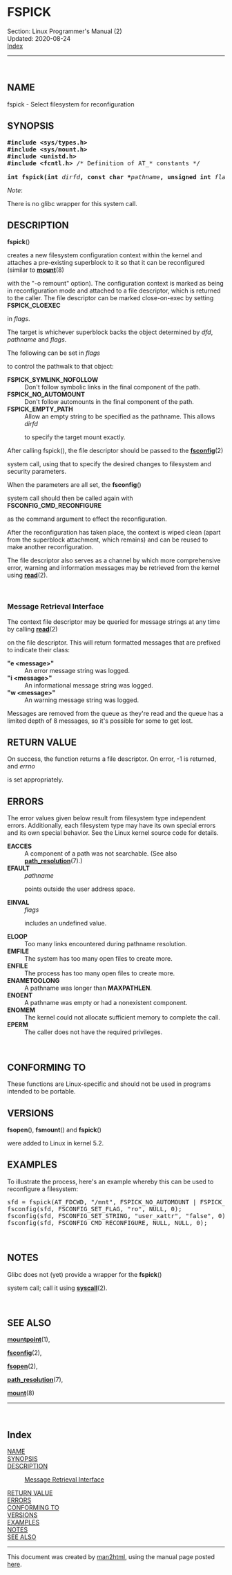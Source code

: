 <!DOCTYPE HTML PUBLIC "-//W3C//DTD HTML 4.01 Transitional//EN">
<HTML><HEAD>
</HEAD><BODY>
<H1>FSPICK</H1>
Section: Linux Programmer's Manual (2)<BR>Updated: 2020-08-24<BR><A HREF="#index">Index</A>
<HR>

<A NAME="lbAB">&nbsp;</A>
<H2>NAME</H2>

fspick - Select filesystem for reconfiguration
<A NAME="lbAC">&nbsp;</A>
<H2>SYNOPSIS</H2>

<PRE>
<B>#include &lt;sys/types.h&gt;</B>
<B>#include &lt;sys/mount.h&gt;</B>
<B>#include &lt;unistd.h&gt;</B>
<B>#include &lt;fcntl.h&gt; </B>/* Definition of AT_* constants */

<B>int fspick(int </B><I>dirfd</I><B>, const char *</B><I>pathname</I><B>, unsigned int </B><I>flags</I><B>);</B>
</PRE>

<P>

<I>Note</I>:

There is no glibc wrapper for this system call.
<A NAME="lbAD">&nbsp;</A>
<H2>DESCRIPTION</H2>

<P>

<B>fspick</B>()

creates a new filesystem configuration context within the kernel and attaches a
pre-existing superblock to it so that it can be reconfigured (similar to
<B><A HREF="https://man7.org/linux/man-pages/man8/mount.8.html">mount</A></B>(8)

with the &quot;-o remount&quot; option). The configuration context is marked as being in
reconfiguration mode and attached to a file descriptor, which is returned to
the caller. The file descriptor can be marked close-on-exec by setting
<B>FSPICK_CLOEXEC</B>

in
<I>flags</I>.

<P>

The target is whichever superblock backs the object determined by
<I>dfd</I>, <I>pathname</I> and <I>flags</I>.

The following can be set in
<I>flags</I>

to control the pathwalk to that object:
<DL COMPACT>
<DT><B>FSPICK_SYMLINK_NOFOLLOW</B>

<DD>
Don't follow symbolic links in the final component of the path.
<DT><B>FSPICK_NO_AUTOMOUNT</B>

<DD>
Don't follow automounts in the final component of the path.
<DT><B>FSPICK_EMPTY_PATH</B>

<DD>
Allow an empty string to be specified as the pathname. This allows
<I>dirfd</I>

to specify the target mount exactly.
</DL>
<P>

After calling fspick(), the file descriptor should be passed to the
<B><A HREF="fsconfig.md">fsconfig</A></B>(2)

system call, using that to specify the desired changes to filesystem and
security parameters.
<P>

When the parameters are all set, the
<B>fsconfig</B>()

system call should then be called again with
<B>FSCONFIG_CMD_RECONFIGURE</B>

as the command argument to effect the reconfiguration.
<P>

After the reconfiguration has taken place, the context is wiped clean (apart
from the superblock attachment, which remains) and can be reused to make
another reconfiguration.
<P>

The file descriptor also serves as a channel by which more comprehensive error,
warning and information messages may be retrieved from the kernel using
<B><A HREF="https://man7.org/linux/man-pages/man2/read.2.html">read</A></B>(2).

<A NAME="lbAE">&nbsp;</A>
<H3>Message Retrieval Interface</H3>

The context file descriptor may be queried for message strings at any time by
calling
<B><A HREF="https://man7.org/linux/man-pages/man2/read.2.html">read</A></B>(2)

on the file descriptor. This will return formatted messages that are prefixed
to indicate their class:
<DL COMPACT>
<DT><B>&quot;e &lt;message&gt;&quot;</B><DD>
An error message string was logged.
<DT><B>&quot;i &lt;message&gt;&quot;</B><DD>
An informational message string was logged.
<DT><B>&quot;w &lt;message&gt;&quot;</B><DD>
An warning message string was logged.
</DL>
<P>

Messages are removed from the queue as they're read and the queue has a limited
depth of 8 messages, so it's possible for some to get lost.
<A NAME="lbAF">&nbsp;</A>
<H2>RETURN VALUE</H2>

On success, the function returns a file descriptor. On error, -1 is returned,
and
<I>errno</I>

is set appropriately.
<A NAME="lbAG">&nbsp;</A>
<H2>ERRORS</H2>

The error values given below result from filesystem type independent errors.
Additionally, each filesystem type may have its own special errors and its own
special behavior. See the Linux kernel source code for details.
<DL COMPACT>
<DT><B>EACCES</B>

<DD>
A component of a path was not searchable.
(See also
<B><A HREF="https://man7.org/linux/man-pages/man7/path_resolution.7.html">path_resolution</A></B>(7).)

<DT><B>EFAULT</B>

<DD>
<I>pathname</I>

points outside the user address space.
<DT><B>EINVAL</B>

<DD>
<I>flags</I>

includes an undefined value.
<DT><B>ELOOP</B>

<DD>
Too many links encountered during pathname resolution.
<DT><B>EMFILE</B>

<DD>
The system has too many open files to create more.
<DT><B>ENFILE</B>

<DD>
The process has too many open files to create more.
<DT><B>ENAMETOOLONG</B>

<DD>
A pathname was longer than
<B>MAXPATHLEN</B>.

<DT><B>ENOENT</B>

<DD>
A pathname was empty or had a nonexistent component.
<DT><B>ENOMEM</B>

<DD>
The kernel could not allocate sufficient memory to complete the call.
<DT><B>EPERM</B>

<DD>
The caller does not have the required privileges.
</DL>
<A NAME="lbAH">&nbsp;</A>
<H2>CONFORMING TO</H2>

These functions are Linux-specific and should not be used in programs intended
to be portable.
<A NAME="lbAI">&nbsp;</A>
<H2>VERSIONS</H2>

<B>fsopen</B>(), <B>fsmount</B>() and <B>fspick</B>()

were added to Linux in kernel 5.2.
<A NAME="lbAJ">&nbsp;</A>
<H2>EXAMPLES</H2>

To illustrate the process, here's an example whereby this can be used to
reconfigure a filesystem:
<P>


<PRE>
sfd = fspick(AT_FDCWD, &quot;/mnt&quot;, FSPICK_NO_AUTOMOUNT | FSPICK_CLOEXEC);
fsconfig(sfd, FSCONFIG_SET_FLAG, &quot;ro&quot;, NULL, 0);
fsconfig(sfd, FSCONFIG_SET_STRING, &quot;user_xattr&quot;, &quot;false&quot;, 0);
fsconfig(sfd, FSCONFIG_CMD_RECONFIGURE, NULL, NULL, 0);
</PRE>


<P>

<A NAME="lbAK">&nbsp;</A>
<H2>NOTES</H2>

Glibc does not (yet) provide a wrapper for the
<B>fspick</B>()

system call; call it using
<B><A HREF="https://man7.org/linux/man-pages/man2/syscall.2.html">syscall</A></B>(2).

<A NAME="lbAL">&nbsp;</A>
<H2>SEE ALSO</H2>

<B><A HREF="https://man7.org/linux/man-pages/man1/mountpoint.1.html">mountpoint</A></B>(1),

<B><A HREF="fsconfig.md">fsconfig</A></B>(2),

<B><A HREF="fsopen.md">fsopen</A></B>(2),

<B><A HREF="https://man7.org/linux/man-pages/man7/path_resolution.7.html">path_resolution</A></B>(7),

<B><A HREF="https://man7.org/linux/man-pages/man8/mount.8.html">mount</A></B>(8)

<P>

<HR>
<A NAME="index">&nbsp;</A><H2>Index</H2>
<DL>
<DT><A HREF="#lbAB">NAME</A><DD>
<DT><A HREF="#lbAC">SYNOPSIS</A><DD>
<DT><A HREF="#lbAD">DESCRIPTION</A><DD>
<DL>
<DT><A HREF="#lbAE">Message Retrieval Interface</A><DD>
</DL>
<DT><A HREF="#lbAF">RETURN VALUE</A><DD>
<DT><A HREF="#lbAG">ERRORS</A><DD>
<DT><A HREF="#lbAH">CONFORMING TO</A><DD>
<DT><A HREF="#lbAI">VERSIONS</A><DD>
<DT><A HREF="#lbAJ">EXAMPLES</A><DD>
<DT><A HREF="#lbAK">NOTES</A><DD>
<DT><A HREF="#lbAL">SEE ALSO</A><DD>
</DL>
<HR>
This document was created by
<A HREF="http://primates.ximian.com/~flucifredi/man/">man2html</A>,
using the manual page posted
<A HREF="https://lwn.net/ml/linux-kernel/159827189767.306468.1803062787718957199.stgit@warthog.procyon.org.uk/">here</A>.
</BODY>
</HTML>
